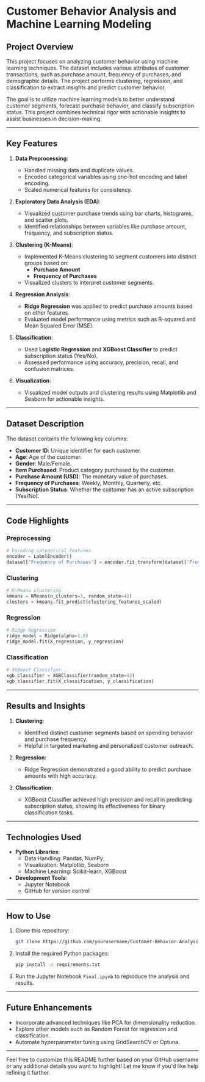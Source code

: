# Customer Behavior Analysis and Machine Learning Modeling

## Project Overview

This project focuses on analyzing customer behavior using machine learning techniques. The dataset includes various attributes of customer transactions, such as purchase amount, frequency of purchases, and demographic details. The project performs clustering, regression, and classification to extract insights and predict customer behavior.

The goal is to utilize machine learning models to better understand customer segments, forecast purchase behavior, and classify subscription status. This project combines technical rigor with actionable insights to assist businesses in decision-making.

---

## Key Features

1. **Data Preprocessing**:
   - Handled missing data and duplicate values.
   - Encoded categorical variables using one-hot encoding and label encoding.
   - Scaled numerical features for consistency.

2. **Exploratory Data Analysis (EDA)**:
   - Visualized customer purchase trends using bar charts, histograms, and scatter plots.
   - Identified relationships between variables like purchase amount, frequency, and subscription status.

3. **Clustering (K-Means)**:
   - Implemented K-Means clustering to segment customers into distinct groups based on:
     - **Purchase Amount**  
     - **Frequency of Purchases**  
   - Visualized clusters to interpret customer segments.

4. **Regression Analysis**:
   - **Ridge Regression** was applied to predict purchase amounts based on other features.
   - Evaluated model performance using metrics such as R-squared and Mean Squared Error (MSE).

5. **Classification**:
   - Used **Logistic Regression** and **XGBoost Classifier** to predict subscription status (Yes/No).
   - Assessed performance using accuracy, precision, recall, and confusion matrices.

6. **Visualization**:
   - Visualized model outputs and clustering results using Matplotlib and Seaborn for actionable insights.

---

## Dataset Description

The dataset contains the following key columns:

- **Customer ID**: Unique identifier for each customer.
- **Age**: Age of the customer.
- **Gender**: Male/Female.
- **Item Purchased**: Product category purchased by the customer.
- **Purchase Amount (USD)**: The monetary value of purchases.
- **Frequency of Purchases**: Weekly, Monthly, Quarterly, etc.
- **Subscription Status**: Whether the customer has an active subscription (Yes/No).

---

## Code Highlights

### Preprocessing

```python
# Encoding categorical features
encoder = LabelEncoder()
dataset['Frequency of Purchases'] = encoder.fit_transform(dataset['Frequency of Purchases'])
```

### Clustering

```python
# K-Means clustering
kmeans = KMeans(n_clusters=3, random_state=42)
clusters = kmeans.fit_predict(clustering_features_scaled)
```

### Regression

```python
# Ridge Regression
ridge_model = Ridge(alpha=1.0)
ridge_model.fit(X_regression, y_regression)
```

### Classification

```python
# XGBoost Classifier
xgb_classifier = XGBClassifier(random_state=42)
xgb_classifier.fit(X_classification, y_classification)
```

---

## Results and Insights

1. **Clustering**:
   - Identified distinct customer segments based on spending behavior and purchase frequency.
   - Helpful in targeted marketing and personalized customer outreach.

2. **Regression**:
   - Ridge Regression demonstrated a good ability to predict purchase amounts with high accuracy.

3. **Classification**:
   - XGBoost Classifier achieved high precision and recall in predicting subscription status, showing its effectiveness for binary classification tasks.

---

## Technologies Used

- **Python Libraries**:
  - Data Handling: Pandas, NumPy
  - Visualization: Matplotlib, Seaborn
  - Machine Learning: Scikit-learn, XGBoost
- **Development Tools**:
  - Jupyter Notebook
  - GitHub for version control

---

## How to Use

1. Clone this repository:
   ```bash
   git clone https://github.com/yourusername/Customer-Behavior-Analysis.git
   ```
2. Install the required Python packages:
   ```bash
   pip install -r requirements.txt
   ```
3. Run the Jupyter Notebook `Final.ipynb` to reproduce the analysis and results.

---

## Future Enhancements

- Incorporate advanced techniques like PCA for dimensionality reduction.
- Explore other models such as Random Forest for regression and classification.
- Automate hyperparameter tuning using GridSearchCV or Optuna.

---

Feel free to customize this README further based on your GitHub username or any additional details you want to highlight! Let me know if you'd like help refining it further.
